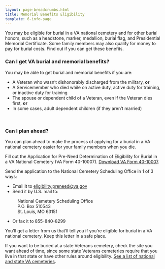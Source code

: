 ```yaml
---
layout: page-breadcrumbs.html
title: Memorial Benefits Eligibility
template: 6-info-page
---
```



You may be eligible for burial in a VA national cemetery and for other burial  honors, such as a headstone, marker, medallion, burial flag, and Presidential Memorial Certificate. Some family members may also qualify for money to pay for burial costs. Find out if you can get these benefits. 

<div class="call-out" markdown="0">

### Can I get VA burial and memorial benefits? 

You may be able to get burial and memorial benefits if you are:

- A Veteran who wasn’t dishonorably discharged from the military, **or**
- A Servicemember who died while on active duty, active duty for training, or inactive duty for training
- The spouse or dependent child of a Veteran, even if the Veteran dies first, **or**
- In some cases, adult dependent children (if they aren’t married)

<br>

### Can I plan ahead?

You can plan ahead to make the process of applying for a burial in a VA national cemetery easier for your family members when you die. 

Fill out the Application for Pre-Need Determination of Eligibility for Burial in a VA National Cemetery (VA Form 40-10007). [Download VA Form 40-10007](https://www.va.gov/vaforms/va/pdf/VA40-10007.pdf).

Send the application to the National Cemetery Scheduling Office in 1 of 3 ways:
- Email it to eligibility.preneed@va.gov
- Send it by U.S. mail to: 

<dl class="va-address-block">
    <dd>National Cemetery Scheduling Office</dd>
    <dd>P.O. Box 510543</dd>
    <dd>St. Louis, MO 63151</dd>
</dl>

- Or fax it to <span class="tel">855-840-8299</span>

You’ll get a letter from us that’ll tell you if you’re eligible for burial in a VA national cemetery. Keep this letter in a safe place.

If you want to be buried at a state Veterans cemetery, check the site you want ahead of time, since some state Veterans cemeteries require that you live in that state or have other rules around eligibility. [See a list of national and state VA cemeteries](http://www.cem.va.gov/cem/cems/listcem.asp).

